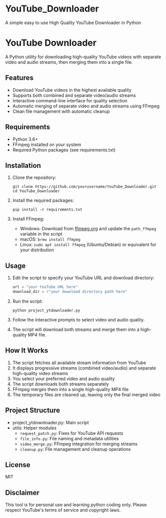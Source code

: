 # YouTube_Downloader
A simple easy to use High Quality YouTube Downloader in Python
# YouTube Downloader

A Python utility for downloading high-quality YouTube videos with separate video and audio streams, then merging them into a single file.

## Features

- Download YouTube videos in the highest available quality
- Supports both combined and separate video/audio streams
- Interactive command-line interface for quality selection
- Automatic merging of separate video and audio streams using FFmpeg
- Clean file management with automatic cleanup

## Requirements

- Python 3.6+
- FFmpeg installed on your system
- Required Python packages (see requirements.txt)

## Installation

1. Clone the repository:
   ```
   git clone https://github.com/yourusername/YouTube_Downloader.git
   cd YouTube_Downloader
   ```

2. Install the required packages:
   ```
   pip install -r requirements.txt
   ```

3. Install FFmpeg:
   - Windows: Download from [ffmpeg.org](https://ffmpeg.org/download.html) and update the `path_ffmpeg` variable in the script
   - macOS: `brew install ffmpeg`
   - Linux: `sudo apt install ffmpeg` (Ubuntu/Debian) or equivalent for your distribution

## Usage

1. Edit the script to specify your YouTube URL and download directory:
   ```python
   url = "your YouTube URL here"
   download_dir = r"your download directory path here"
   ```

2. Run the script:
   ```
   python project_ytdownloader.py
   ```

3. Follow the interactive prompts to select video and audio quality.

4. The script will download both streams and merge them into a high-quality MP4 file.

## How It Works

1. The script fetches all available stream information from YouTube
2. It displays progressive streams (combined video/audio) and separate high-quality video streams
3. You select your preferred video and audio quality
4. The script downloads both streams separately
5. FFmpeg merges them into a single high-quality MP4 file
6. The temporary files are cleaned up, leaving only the final merged video

## Project Structure

- project_ytdownloader.py: Main script
- utils: Helper modules
  - `request_patch.py`: Fixes for YouTube API requests
  - `file_info.py`: File naming and metadata utilities
  - `video_merge.py`: FFmpeg integration for merging streams
  - `cleanup.py`: File management and cleanup operations

## License

MIT


## Disclaimer

This tool is for personal use and learning python coding only. Please respect YouTube's terms of service and copyright laws.